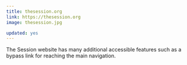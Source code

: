 ```yaml
---
title: thesession.org
link: https://thesession.org
image: thesession.jpg

updated: yes
---
```


The Session website has many additional accessible features such as a bypass link for reaching the main navigation.
